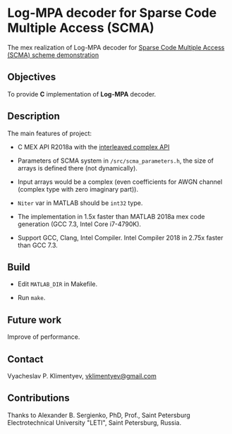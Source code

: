 # Log-MPA decoder for Sparse Code Multiple Access (SCMA)

The mex realization of Log-MPA decoder for [Sparse Code Multiple Access (SCMA) scheme demonstration](https://github.com/klimentyev/scma)

## Objectives

To provide **C** implementation of **Log-MPA** decoder.

## Description

The main features of project:

* C MEX API R2018a with the [interleaved complex API](https://www.mathworks.com/help/matlab/matlab_external/matlab-support-for-interleaved-complex.html)

* Parameters of SCMA system in `/src/scma_parameters.h`, the size of arrays is defined there (not dynamically).

* Input arrays would be a complex (even coefficients for AWGN channel (complex type with zero imaginary part)).

* `Niter` var in MATLAB should be `int32` type.

* The implementation in 1.5x faster than MATLAB 2018a mex code generation (GCC 7.3, Intel Core i7-4790K).

* Support GCC, Clang, Intel Compiler. Intel Compiler 2018 in 2.75x faster than GCC 7.3.

## Build

* Edit `MATLAB_DIR` in Makefile.

* Run `make`.

## Future work

Improve of performance.

## Contact

Vyacheslav P. Klimentyev, vklimentyev@gmail.com

## Contributions

Thanks to Alexander B. Sergienko, PhD, Prof., Saint Petersburg Electrotechnical University "LETI", Saint Petersburg, Russia.
